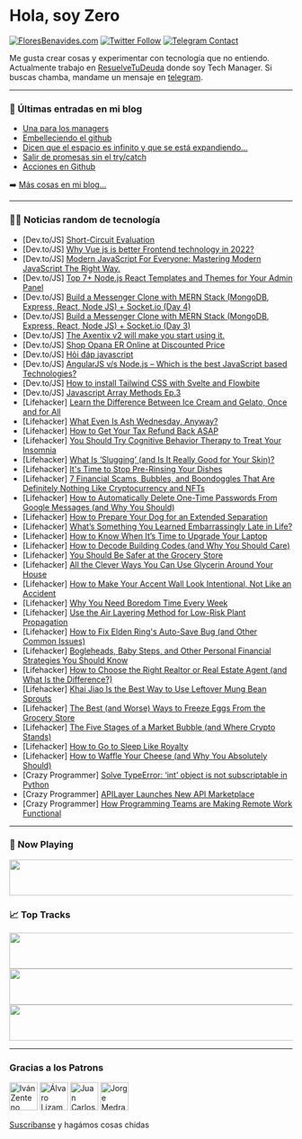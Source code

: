 # Hola, soy Zero

[![FloresBenavides.com](https://img.shields.io/website?down_message=oops&label=MiBlog&style=for-the-badge&up_message=online&url=https%3A%2F%2Ffloresbenavides.com)](https://floresbenavides.com) [![Twitter Follow](https://img.shields.io/twitter/follow/ZeroDragon?color=%231DA1F2&label=Follow&logo=twitter&logoColor=ffffff&style=for-the-badge)](https://twitter.com/zerodragon) [![Telegram Contact](https://img.shields.io/badge/escr%C3%ADbeme-ZeroDragon-%2326A5E4?style=for-the-badge&logo=telegram)](https://t.me/zerodragon)

Me gusta crear cosas y experimentar con tecnología que no entiendo.
Actualmente trabajo en [ResuelveTuDeuda](http://github.com/resuelve) donde soy Tech Manager.
Si buscas chamba, mandame un mensaje en [telegram](https://t.me/zerodragon).

---

### 📕 Últimas entradas en mi blog
<!-- BLOG-POST-LIST:START -->
- [Una para los managers](https://floresbenavides.com/una-para-los-managers/)
- [Embelleciendo el github](https://floresbenavides.com/embelleciendo-el-github/)
- [Dicen que el espacio es infinito y que se está expandiendo…](https://floresbenavides.com/dicen-que-el-espacio-es-infinito-y-que-se-esta-expandiendo/)
- [Salir de promesas sin el try/catch](https://floresbenavides.com/salir-de-promesas-sin-el-try-catch/)
- [Acciones en Github](https://floresbenavides.com/acciones-en-github/)
<!-- BLOG-POST-LIST:END -->

➡️ [Más cosas en mi blog...](https://floresbenavides.com)

---

### 👨‍💻 Noticias random de tecnología
<!-- TECH-POSTS:START -->
- [Dev.to/JS] [Short-Circuit Evaluation](https://dev.to/brojenuel/short-circuit-evaluation-22c1)
- [Dev.to/JS] [Why Vue js is better Frontend technology in 2022?](https://dev.to/arohi/why-vue-js-is-better-frontend-technology-in-2022-2hj5)
- [Dev.to/JS] [Modern JavaScript For Everyone: Mastering Modern JavaScript The Right Way.](https://dev.to/mbugua70/modern-javascript-for-everyone-mastering-modern-javascript-the-right-way-52ce)
- [Dev.to/JS] [Top 7+ Node.js React Templates and Themes for Your Admin Panel](https://dev.to/flatlogic/top-7-nodejs-react-templates-and-themes-for-your-admin-panel-4h9h)
- [Dev.to/JS] [Build a Messenger Clone with MERN Stack &lpar;MongoDB, Express, React, Node JS&rpar; + Socket.io &lpar;Day 4&rpar;](https://dev.to/benpobi/build-a-messenger-clone-with-mern-stack-mongodb-express-react-node-js-socketio-day-4-110e)
- [Dev.to/JS] [Build a Messenger Clone with MERN Stack &lpar;MongoDB, Express, React, Node JS&rpar; + Socket.io &lpar;Day 3&rpar;](https://dev.to/benpobi/build-a-messenger-clone-with-mern-stack-mongodb-express-react-node-js-socketio-day-3-1da1)
- [Dev.to/JS] [The Axentix v2 will make you start using it.](https://dev.to/axentix/the-axentix-v2-will-make-you-start-using-it-16fb)
- [Dev.to/JS] [Shop Opana ER Online at Discounted Price](https://dev.to/adderallonline/shop-opana-er-online-at-discounted-price-4gnm)
- [Dev.to/JS] [Hỏi đáp javascript](https://dev.to/phquanghng/hoi-dap-javascript-1m5d)
- [Dev.to/JS] [AngularJS v/s Node.js – Which is the best JavaScript based Technologies?](https://dev.to/piyushjain/angularjs-vs-nodejs-which-is-the-best-javascript-based-technologies-m0)
- [Dev.to/JS] [How to install Tailwind CSS with Svelte and Flowbite](https://dev.to/themesberg/how-to-install-tailwind-css-with-svelte-and-flowbite-2eje)
- [Dev.to/JS] [Javascript Array Methods Ep.3](https://dev.to/theadeshkhanna/javascript-array-methods-ep3-137g)
- [Lifehacker] [Learn the Difference Between Ice Cream and Gelato, Once and for All](https://lifehacker.com/learn-the-difference-between-ice-cream-and-gelato-once-1848602909)
- [Lifehacker] [What Even Is Ash Wednesday, Anyway?](https://lifehacker.com/what-even-is-ash-wednesday-anyway-1848603192)
- [Lifehacker] [How to Get Your Tax Refund Back ASAP](https://lifehacker.com/how-to-get-your-tax-refund-back-asap-1848603071)
- [Lifehacker] [You Should Try Cognitive Behavior Therapy to Treat Your Insomnia](https://lifehacker.com/you-should-try-cognitive-behavior-therapy-to-treat-your-1848602131)
- [Lifehacker] [What Is ‘Slugging’ &lpar;and Is It Really Good for Your Skin&rpar;?](https://lifehacker.com/what-is-slugging-and-is-it-really-good-for-your-skin-1848602292)
- [Lifehacker] [It&#39;s Time to Stop Pre-Rinsing Your Dishes](https://lifehacker.com/its-time-to-stop-pre-rinsing-your-dishes-1848601416)
- [Lifehacker] [7 Financial Scams, Bubbles, and Boondoggles That Are Definitely Nothing Like Cryptocurrency and NFTs](https://lifehacker.com/7-financial-scams-bubbles-and-boondoggles-that-are-de-1848596255)
- [Lifehacker] [How to Automatically Delete One-Time Passwords From Google Messages &lpar;and Why You Should&rpar;](https://lifehacker.com/how-to-automatically-delete-one-time-passwords-from-goo-1848601785)
- [Lifehacker] [How to Prepare Your Dog for an Extended Separation](https://lifehacker.com/how-to-prepare-your-dog-for-an-extended-separation-1848601512)
- [Lifehacker] [What’s Something You Learned Embarrassingly Late in Life?](https://lifehacker.com/what-s-something-you-learned-embarrassingly-late-in-lif-1848601501)
- [Lifehacker] [How to Know When It’s Time to Upgrade Your Laptop](https://lifehacker.com/how-to-know-when-it-s-time-to-upgrade-your-laptop-1848571755)
- [Lifehacker] [How to Decode Building Codes &lpar;and Why You Should Care&rpar;](https://lifehacker.com/how-to-decode-building-codes-and-why-you-should-care-1848598207)
- [Lifehacker] [You Should Be Safer at the Grocery Store](https://lifehacker.com/you-should-be-safer-at-the-grocery-store-1848598210)
- [Lifehacker] [All the Clever Ways You Can Use Glycerin Around Your House](https://lifehacker.com/all-the-clever-ways-you-can-use-glycerin-around-your-ho-1848598215)
- [Lifehacker] [How to Make Your Accent Wall Look Intentional, Not Like an Accident](https://lifehacker.com/how-to-make-your-accent-wall-look-intentional-not-like-1848598136)
- [Lifehacker] [Why You Need Boredom Time Every Week](https://lifehacker.com/why-you-need-boredom-time-every-week-1848594122)
- [Lifehacker] [Use the Air Layering Method for Low-Risk Plant Propagation](https://lifehacker.com/use-the-air-layering-method-for-low-risk-plant-propagat-1848594128)
- [Lifehacker] [How to Fix Elden Ring&#39;s Auto-Save Bug &lpar;and Other Common Issues&rpar;](https://lifehacker.com/how-to-fix-elden-rings-auto-save-bug-and-other-common-1848596268)
- [Lifehacker] [Bogleheads, Baby Steps, and Other Personal Financial Strategies You Should Know](https://lifehacker.com/bogleheads-baby-steps-and-other-personal-financial-st-1848591137)
- [Lifehacker] [How to Choose the Right Realtor or Real Estate Agent &lpar;and What Is the Difference?&rpar;](https://lifehacker.com/how-to-choose-the-right-realtor-or-real-estate-agent-a-1848595452)
- [Lifehacker] [Khai Jiao Is the Best Way to Use Leftover Mung Bean Sprouts](https://lifehacker.com/khai-jiao-is-the-best-way-to-use-leftover-mung-bean-spr-1848594589)
- [Lifehacker] [The Best &lpar;and Worse&rpar; Ways to Freeze Eggs From the Grocery Store](https://lifehacker.com/the-best-and-worse-ways-to-freeze-eggs-from-the-groce-1848594106)
- [Lifehacker] [The Five Stages of a Market Bubble &lpar;and Where Crypto Stands&rpar;](https://lifehacker.com/the-five-of-a-market-bubble-and-where-crypto-is-1848594064)
- [Lifehacker] [How to Go to Sleep Like Royalty](https://lifehacker.com/how-to-go-to-sleep-like-fucking-royalty-1848593982)
- [Lifehacker] [How to Waffle Your Cheese &lpar;and Why You Absolutely Should&rpar;](https://lifehacker.com/how-to-waffle-your-cheese-and-why-you-absolutely-shoul-1848593888)
- [Crazy Programmer] [Solve TypeError: ‘int’ object is not subscriptable in Python](https://www.thecrazyprogrammer.com/2022/02/typeerror-int-object-is-not-subscriptable.html)
- [Crazy Programmer] [APILayer Launches New API Marketplace](https://www.thecrazyprogrammer.com/2022/02/apilayer-launches-new-api-marketplace.html)
- [Crazy Programmer] [How Programming Teams are Making Remote Work Functional](https://www.thecrazyprogrammer.com/2022/02/how-programming-teams-are-making-remote-work-functional.html)<!-- TECH-POSTS:END -->

---

### 🎵 Now Playing
<a href="https://spotify-now-playing-dun.vercel.app/now-playing?open"><img src="https://spotify-now-playing-dun.vercel.app/now-playing" width="540" height="64"></a>

### 📈 Top Tracks
<a href="https://spotify-now-playing-dun.vercel.app/top-tracks?i=1&open"><img src="https://spotify-now-playing-dun.vercel.app/top-tracks?i=1" width="540" height="64"></a>
<a href="https://spotify-now-playing-dun.vercel.app/top-tracks?i=2&open"><img src="https://spotify-now-playing-dun.vercel.app/top-tracks?i=2" width="540" height="64"></a>
<a href="https://spotify-now-playing-dun.vercel.app/top-tracks?i=3&open"><img src="https://spotify-now-playing-dun.vercel.app/top-tracks?i=3" width="540" height="64"></a>

---

### Gracias a los Patrons
[<img src="https://avatars.githubusercontent.com/u/243380?v=4" alt="Iván Zenteno" width="50px">](https://github.com/k001) [<img src="https://avatars.githubusercontent.com/u/19955639?v=4" alt="Álvaro Lizama" width="50px">](https://github.com/alvarolizama) [<img src="https://avatars.githubusercontent.com/u/2718753?v=4" alt="Juan Carlos Ruiz" width="50px">](https://github.com/JuanCrg90) [<img src="https://avatars.githubusercontent.com/u/37025?v=4" alt="Jorge Medrano" width="50px">](https://github.com/h1pp1e) 

[Suscríbanse](https://www.patreon.com/zerodragon) y hagámos cosas chidas
